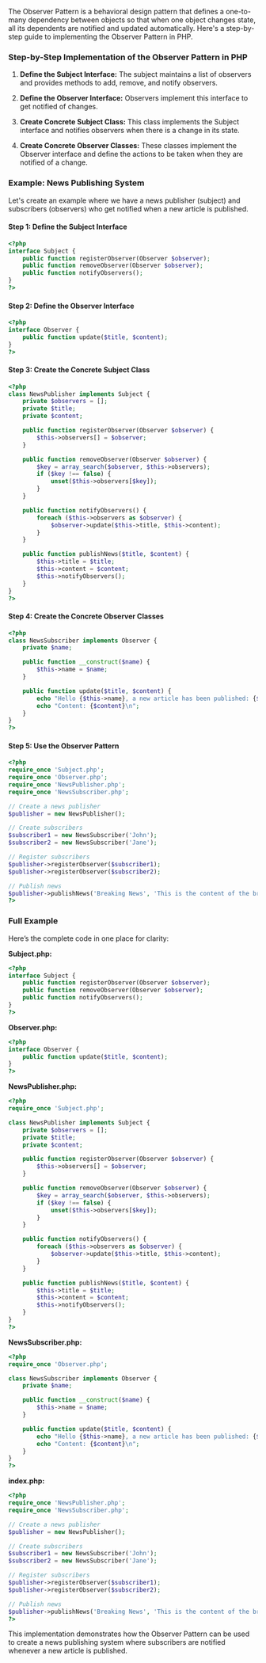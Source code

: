 The Observer Pattern is a behavioral design pattern that defines a one-to-many dependency between objects so that when one object changes state, all its dependents are notified and updated automatically. Here's a step-by-step guide to implementing the Observer Pattern in PHP.

### Step-by-Step Implementation of the Observer Pattern in PHP

1. **Define the Subject Interface:**
   The subject maintains a list of observers and provides methods to add, remove, and notify observers.

2. **Define the Observer Interface:**
   Observers implement this interface to get notified of changes.

3. **Create Concrete Subject Class:**
   This class implements the Subject interface and notifies observers when there is a change in its state.

4. **Create Concrete Observer Classes:**
   These classes implement the Observer interface and define the actions to be taken when they are notified of a change.

### Example: News Publishing System

Let's create an example where we have a news publisher (subject) and subscribers (observers) who get notified when a new article is published.

#### Step 1: Define the Subject Interface

```php
<?php
interface Subject {
    public function registerObserver(Observer $observer);
    public function removeObserver(Observer $observer);
    public function notifyObservers();
}
?>
```

#### Step 2: Define the Observer Interface

```php
<?php
interface Observer {
    public function update($title, $content);
}
?>
```

#### Step 3: Create the Concrete Subject Class

```php
<?php
class NewsPublisher implements Subject {
    private $observers = [];
    private $title;
    private $content;

    public function registerObserver(Observer $observer) {
        $this->observers[] = $observer;
    }

    public function removeObserver(Observer $observer) {
        $key = array_search($observer, $this->observers);
        if ($key !== false) {
            unset($this->observers[$key]);
        }
    }

    public function notifyObservers() {
        foreach ($this->observers as $observer) {
            $observer->update($this->title, $this->content);
        }
    }

    public function publishNews($title, $content) {
        $this->title = $title;
        $this->content = $content;
        $this->notifyObservers();
    }
}
?>
```

#### Step 4: Create the Concrete Observer Classes

```php
<?php
class NewsSubscriber implements Observer {
    private $name;

    public function __construct($name) {
        $this->name = $name;
    }

    public function update($title, $content) {
        echo "Hello {$this->name}, a new article has been published: {$title}\n";
        echo "Content: {$content}\n";
    }
}
?>
```

#### Step 5: Use the Observer Pattern

```php
<?php
require_once 'Subject.php';
require_once 'Observer.php';
require_once 'NewsPublisher.php';
require_once 'NewsSubscriber.php';

// Create a news publisher
$publisher = new NewsPublisher();

// Create subscribers
$subscriber1 = new NewsSubscriber('John');
$subscriber2 = new NewsSubscriber('Jane');

// Register subscribers
$publisher->registerObserver($subscriber1);
$publisher->registerObserver($subscriber2);

// Publish news
$publisher->publishNews('Breaking News', 'This is the content of the breaking news.');
?>
```

### Full Example

Here’s the complete code in one place for clarity:

**Subject.php:**

```php
<?php
interface Subject {
    public function registerObserver(Observer $observer);
    public function removeObserver(Observer $observer);
    public function notifyObservers();
}
?>
```

**Observer.php:**

```php
<?php
interface Observer {
    public function update($title, $content);
}
?>
```

**NewsPublisher.php:**

```php
<?php
require_once 'Subject.php';

class NewsPublisher implements Subject {
    private $observers = [];
    private $title;
    private $content;

    public function registerObserver(Observer $observer) {
        $this->observers[] = $observer;
    }

    public function removeObserver(Observer $observer) {
        $key = array_search($observer, $this->observers);
        if ($key !== false) {
            unset($this->observers[$key]);
        }
    }

    public function notifyObservers() {
        foreach ($this->observers as $observer) {
            $observer->update($this->title, $this->content);
        }
    }

    public function publishNews($title, $content) {
        $this->title = $title;
        $this->content = $content;
        $this->notifyObservers();
    }
}
?>
```

**NewsSubscriber.php:**

```php
<?php
require_once 'Observer.php';

class NewsSubscriber implements Observer {
    private $name;

    public function __construct($name) {
        $this->name = $name;
    }

    public function update($title, $content) {
        echo "Hello {$this->name}, a new article has been published: {$title}\n";
        echo "Content: {$content}\n";
    }
}
?>
```

**index.php:**

```php
<?php
require_once 'NewsPublisher.php';
require_once 'NewsSubscriber.php';

// Create a news publisher
$publisher = new NewsPublisher();

// Create subscribers
$subscriber1 = new NewsSubscriber('John');
$subscriber2 = new NewsSubscriber('Jane');

// Register subscribers
$publisher->registerObserver($subscriber1);
$publisher->registerObserver($subscriber2);

// Publish news
$publisher->publishNews('Breaking News', 'This is the content of the breaking news.');
?>
```

This implementation demonstrates how the Observer Pattern can be used to create a news publishing system where subscribers are notified whenever a new article is published.
